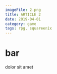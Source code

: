 ```yaml
---
imageFile: 2.png
title: ARTICLE 2
date: 2019-04-01
category: game
tags: rpg, squareenix
---
```


# bar

dolor sit amet